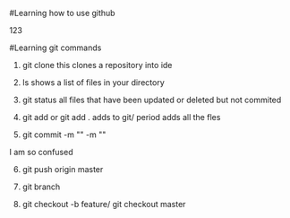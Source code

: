 #Learning how to use github

123

#Learning git commands

1. git clone <ssh repository>
    this clones a repository into ide

2. ls
    shows a list of files in your directory

3. git status
    all files that have been updated or deleted but not commited

4. git add <file> or git add .
    adds to git/ period adds all the fles

5. git commit -m "<heading>" -m "<description>"

I am so confused

6. git push origin master

7. git branch

8. git checkout -b feature/<ticket number>
    git checkout master